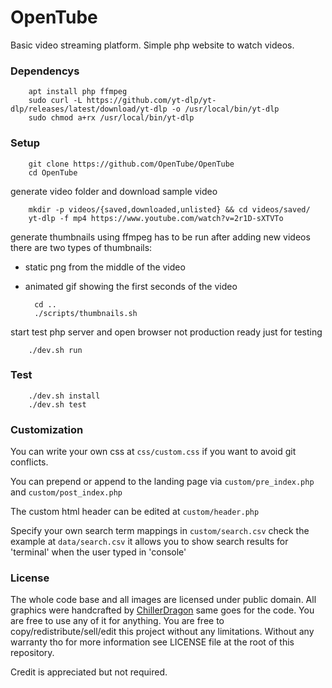 # OpenTube
Basic video streaming platform. Simple php website to watch videos.

### Dependencys

        apt install php ffmpeg
        sudo curl -L https://github.com/yt-dlp/yt-dlp/releases/latest/download/yt-dlp -o /usr/local/bin/yt-dlp
        sudo chmod a+rx /usr/local/bin/yt-dlp


### Setup

        git clone https://github.com/OpenTube/OpenTube
        cd OpenTube

generate video folder and download sample video

        mkdir -p videos/{saved,downloaded,unlisted} && cd videos/saved/
        yt-dlp -f mp4 https://www.youtube.com/watch?v=2r1D-sXTVTo

generate thumbnails using ffmpeg
has to be run after adding new videos
there are two types of thumbnails:
- static png from the middle of the video
- animated gif showing the first seconds of the video

        cd ..
        ./scripts/thumbnails.sh

start test php server and open browser
not production ready just for testing

        ./dev.sh run

### Test

        ./dev.sh install
        ./dev.sh test

### Customization

You can write your own css at ``css/custom.css`` if you want to avoid git conflicts.

You can prepend or append to the landing page via ``custom/pre_index.php`` and ``custom/post_index.php``

The custom html header can be edited at ``custom/header.php``

Specify your own search term mappings in ``custom/search.csv`` check the example at ``data/search.csv``
it allows you to show search results for 'terminal' when the user typed in 'console'

### License

The whole code base and all images are licensed under public domain.
All graphics were handcrafted by [ChillerDragon](https://github.com/ChillerDragon) same goes for the code.
You are free to use any of it for anything. You are free to copy/redistribute/sell/edit this project without any limitations. Without any warranty tho for more information see LICENSE file at the root of this repository.

Credit is appreciated but not required.
